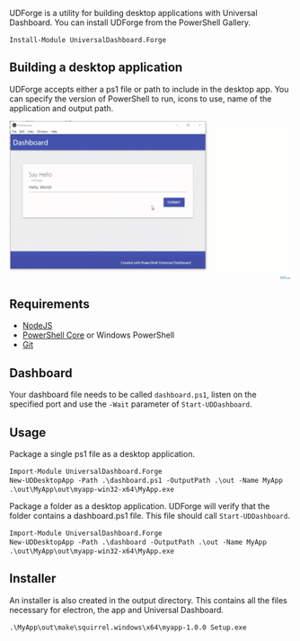 UDForge is a utility for building desktop applications with Universal Dashboard. You can install UDForge from the PowerShell Gallery. 

```
Install-Module UniversalDashboard.Forge
```

## Building a desktop application 

UDForge accepts either a ps1 file or path to include in the desktop app. You can specify the version of PowerShell to run, icons to use, name of the application and output path. 

![](./../.gitbook/assets/forge.gif)

## Requirements

- [NodeJS ](https://nodejs.org/)
- [PowerShell Core](https://github.com/PowerShell/PowerShell/releases) or Windows PowerShell
- [Git](https://git-scm.com/downloads)

## Dashboard

Your dashboard file needs to be called `dashboard.ps1`, listen on the specified port and use the `-Wait` parameter of `Start-UDDashboard`.

## Usage

Package a single ps1 file as a desktop application.

```
Import-Module UniversalDashboard.Forge
New-UDDesktopApp -Path .\dashboard.ps1 -OutputPath .\out -Name MyApp
.\out\MyApp\out\myapp-win32-x64\MyApp.exe
```

Package a folder as a desktop application. UDForge will verify that the folder contains a dashboard.ps1 file. This file should call `Start-UDDashboard`.

```
Import-Module UniversalDashboard.Forge
New-UDDesktopApp -Path .\dashboard -OutputPath .\out -Name MyApp
.\out\MyApp\out\myapp-win32-x64\MyApp.exe
```

## Installer

An installer is also created in the output directory. This contains all the files necessary for electron, the app and Universal Dashboard.

```
.\MyApp\out\make\squirrel.windows\x64\myapp-1.0.0 Setup.exe
```